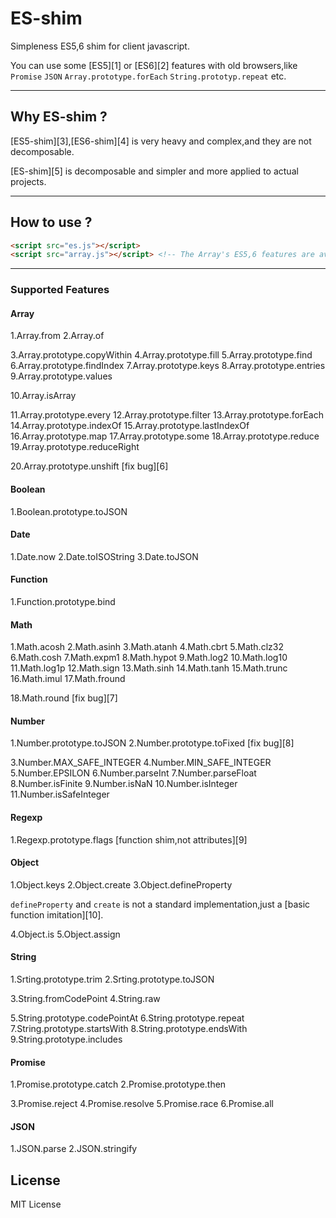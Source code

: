# ES-shim

Simpleness ES5,6 shim for client javascript.

You can use some [ES5][1] or [ES6][2] features with old browsers,like `Promise` `JSON` `Array.prototype.forEach` `String.prototyp.repeat` etc.

----

## Why ES-shim ?

[ES5-shim][3],[ES6-shim][4] is very heavy and complex,and they are not decomposable.

[ES-shim][5] is decomposable and simpler and more applied to actual projects.

----

## How to use ?

```html
<script src="es.js"></script>
<script src="array.js"></script> <!-- The Array's ES5,6 features are availabled -->
```

----

### Supported Features

#### Array

1.Array.from
2.Array.of

3.Array.prototype.copyWithin
4.Array.prototype.fill
5.Array.prototype.find
6.Array.prototype.findIndex
7.Array.prototype.keys
8.Array.prototype.entries
9.Array.prototype.values

10.Array.isArray

11.Array.prototype.every
12.Array.prototype.filter
13.Array.prototype.forEach
14.Array.prototype.indexOf
15.Array.prototype.lastIndexOf
16.Array.prototype.map
17.Array.prototype.some
18.Array.prototype.reduce
19.Array.prototype.reduceRight

20.Array.prototype.unshift [fix bug][6]

#### Boolean 

1.Boolean.prototype.toJSON

#### Date 

1.Date.now
2.Date.toISOString
3.Date.toJSON

#### Function

1.Function.prototype.bind

#### Math

1.Math.acosh
2.Math.asinh
3.Math.atanh
4.Math.cbrt
5.Math.clz32
6.Math.cosh
7.Math.expm1
8.Math.hypot
9.Math.log2
10.Math.log10
11.Math.log1p
12.Math.sign
13.Math.sinh
14.Math.tanh
15.Math.trunc
16.Math.imul
17.Math.fround

18.Math.round [fix bug][7]

#### Number

1.Number.prototype.toJSON
2.Number.prototype.toFixed [fix bug][8]

3.Number.MAX_SAFE_INTEGER
4.Number.MIN_SAFE_INTEGER
5.Number.EPSILON
6.Number.parseInt
7.Number.parseFloat
8.Number.isFinite
9.Number.isNaN
10.Number.isInteger
11.Number.isSafeInteger

#### Regexp

1.Regexp.prototype.flags [function shim,not attributes][9]

#### Object

1.Object.keys
2.Object.create
3.Object.defineProperty

`defineProperty` and `create` is not a standard implementation,just a [basic function imitation][10].

4.Object.is
5.Object.assign

#### String

1.Srting.prototype.trim
2.Srting.prototype.toJSON

3.String.fromCodePoint
4.String.raw

5.String.prototype.codePointAt
6.String.prototype.repeat
7.String.prototype.startsWith
8.String.prototype.endsWith
9.String.prototype.includes

#### Promise

1.Promise.prototype.catch
2.Promise.prototype.then

3.Promise.reject
4.Promise.resolve
5.Promise.race
6.Promise.all

#### JSON

1.JSON.parse
2.JSON.stringify

## License

MIT License
